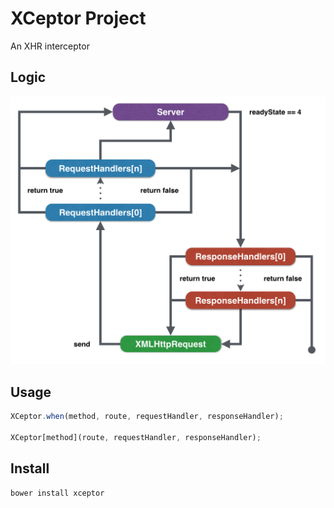 # XCeptor Project

An XHR interceptor

## Logic

<img src="logic.png" width="538" />

## Usage

```javascript
XCeptor.when(method, route, requestHandler, responseHandler);

XCeptor[method](route, requestHandler, responseHandler);
```

## Install

```bash
bower install xceptor
```
